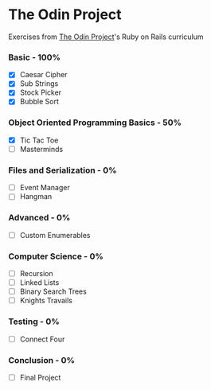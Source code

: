 # The Odin Project
Exercises from [The Odin Project](https://www.theodinproject.com/paths/full-stack-ruby-on-rails)'s Ruby on Rails curriculum

### Basic - 100%
- [x] Caesar Cipher
- [x] Sub Strings
- [x] Stock Picker
- [x] Bubble Sort

### Object Oriented Programming Basics - 50%
- [x] Tic Tac Toe
- [ ] Masterminds

### Files and Serialization - 0%
- [ ] Event Manager
- [ ] Hangman

### Advanced - 0%
- [ ] Custom Enumerables

### Computer Science - 0%
- [ ] Recursion
- [ ] Linked Lists
- [ ] Binary Search Trees
- [ ] Knights Travails

### Testing - 0%
- [ ] Connect Four

### Conclusion - 0%
- [ ] Final Project
